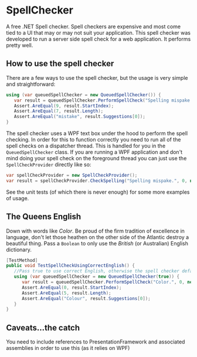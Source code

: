 SpellChecker
============

A free .NET Spell checker. Spell checkers are expensive and most come tied to a UI that may or may not suit your application. This spell checker was developed to run a server side spell check for a web application. It performs pretty well.


How to use the spell checker
---
There are a few ways to use the spell checker, but the usage is very simple and straightforward:

```csharp
using (var queuedSpellChecker = new QueuedSpellChecker()) {
   var result = queuedSpellChecker.PerformSpellCheck("Spelling mispake.", 0, new List<String>());
   Assert.AreEqual(9, result.StartIndex);
   Assert.AreEqual(7, result.Length);
   Assert.AreEqual("mistake", result.Suggestions[0]);
}
```

The spell checker uses a WPF text box under the hood to perform the spell checking. 
In order for this to function correctly you need to run all of the spell checks on a dispatcher thread. 
This is handled for you in the `QueuedSpellChecker` class. 
If you are running a WPF application and don't mind doing your spell check on the foreground thread you can just use the `SpellCheckProvider` directly like so:

```csharp
var spellCheckProvider = new SpellCheckProvider();
var result = spellCheckProvider.CheckSpelling("Spelling mispake.", 0, new List<String>());
```

See the unit tests (of which there is never enough) for some more examples of usage.

The Queens English
---

Down with words like *Color*. Be proud of the firm tradition of excellence in language, don't let those heathen on the other side of the Atlantic destroy a beautiful thing.
Pass a `Boolean` to only use the *British* (or Australian) English dictionary.

```csharp
[TestMethod]
public void TestSpellCheckUsingCorrectEnglish() {
   //Pass true to use correct English, otherwise the spell checker defaults to the language settings on the local machine
   using (var queuedSpellChecker = new QueuedSpellChecker(true)) {
      var result = queuedSpellChecker.PerformSpellCheck("Color.", 0, new List<String>());
      Assert.AreEqual(0, result.StartIndex);
      Assert.AreEqual(5, result.Length);
      Assert.AreEqual("Colour", result.Suggestions[0]);
   }
}
```

Caveats...the catch
--

You need to include references to PresentationFramework and associated assemblies in order to use this (as it relies on WPF)